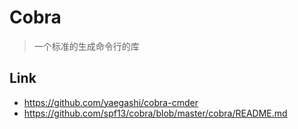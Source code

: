 # Cobra

> 一个标准的生成命令行的库

## Link

+ https://github.com/yaegashi/cobra-cmder
+ https://github.com/spf13/cobra/blob/master/cobra/README.md
